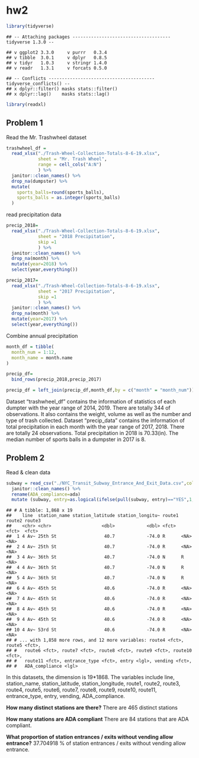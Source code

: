 hw2
================

``` r
library(tidyverse)
```

    ## -- Attaching packages ------------------------------------- tidyverse 1.3.0 --

    ## v ggplot2 3.3.0     v purrr   0.3.4
    ## v tibble  3.0.1     v dplyr   0.8.5
    ## v tidyr   1.0.3     v stringr 1.4.0
    ## v readr   1.3.1     v forcats 0.5.0

    ## -- Conflicts ---------------------------------------- tidyverse_conflicts() --
    ## x dplyr::filter() masks stats::filter()
    ## x dplyr::lag()    masks stats::lag()

``` r
library(readxl)
```

## Problem 1

Read the Mr. Trashwheel dataset

``` r
trashwheel_df = 
  read_xlsx("./Trash-Wheel-Collection-Totals-8-6-19.xlsx",
            sheet = "Mr. Trash Wheel",
            range = cell_cols("A:N")
            ) %>% 
  janitor::clean_names() %>% 
  drop_na(dumpster) %>% 
  mutate(
    sports_balls=round(sports_balls),
    sports_balls = as.integer(sports_balls)
  )
```

read precipitation data

``` r
precip_2018=
  read_xlsx("./Trash-Wheel-Collection-Totals-8-6-19.xlsx",
            sheet = "2018 Precipitation",
            skip =1
            ) %>% 
  janitor::clean_names() %>% 
  drop_na(month) %>% 
  mutate(year=2018) %>% 
  select(year,everything())

precip_2017=
  read_xlsx("./Trash-Wheel-Collection-Totals-8-6-19.xlsx",
            sheet = "2017 Precipitation",
            skip =1
            ) %>% 
  janitor::clean_names() %>% 
  drop_na(month) %>% 
  mutate(year=2017) %>% 
  select(year,everything())
```

Combine annual precipitation

``` r
month_df = tibble(
  month_num = 1:12,
  month_name = month.name
)

precip_df=
  bind_rows(precip_2018,precip_2017)

precip_df = left_join(precip_df,month_df,by = c("month" = "month_num"))
```

Dataset “trashwheel\_df” contains the information of statistics of each
dumpter with the year range of 2014, 2019. There are totally 344 of
observations. It also contains the weight, volume as well as the number
and type of trash collected. Dataset “precip\_data” contains the
information of total precipitation in each month with the year range of
2017, 2018. There are totally 24 observations. Total precipitation in
2018 is 70.33(in). The median number of sports balls in a dumpster in
2017 is 8.

## Problem 2

Read & clean data

``` r
subway = read_csv("./NYC_Transit_Subway_Entrance_And_Exit_Data.csv",col_types = '-ccnnffffffffffffc-f--l---------') %>% 
  janitor::clean_names() %>% 
  rename(ADA_compliance=ada)
  mutate (subway, entry=as.logical(ifelse(pull(subway, entry)=="YES",1, 0))) 
```

    ## # A tibble: 1,868 x 19
    ##    line  station_name station_latitude station_longitu~ route1 route2 route3
    ##    <chr> <chr>                   <dbl>            <dbl> <fct>  <fct>  <fct> 
    ##  1 4 Av~ 25th St                  40.7            -74.0 R      <NA>   <NA>  
    ##  2 4 Av~ 25th St                  40.7            -74.0 R      <NA>   <NA>  
    ##  3 4 Av~ 36th St                  40.7            -74.0 N      R      <NA>  
    ##  4 4 Av~ 36th St                  40.7            -74.0 N      R      <NA>  
    ##  5 4 Av~ 36th St                  40.7            -74.0 N      R      <NA>  
    ##  6 4 Av~ 45th St                  40.6            -74.0 R      <NA>   <NA>  
    ##  7 4 Av~ 45th St                  40.6            -74.0 R      <NA>   <NA>  
    ##  8 4 Av~ 45th St                  40.6            -74.0 R      <NA>   <NA>  
    ##  9 4 Av~ 45th St                  40.6            -74.0 R      <NA>   <NA>  
    ## 10 4 Av~ 53rd St                  40.6            -74.0 R      <NA>   <NA>  
    ## # ... with 1,858 more rows, and 12 more variables: route4 <fct>, route5 <fct>,
    ## #   route6 <fct>, route7 <fct>, route8 <fct>, route9 <fct>, route10 <fct>,
    ## #   route11 <fct>, entrance_type <fct>, entry <lgl>, vending <fct>,
    ## #   ADA_compliance <lgl>

In this datasets, the dimension is 19\*1868. The variables include line,
station\_name, station\_latitude, station\_longitude, route1, route2,
route3, route4, route5, route6, route7, route8, route9, route10,
route11, entrance\_type, entry, vending, ADA\_compliance.

**How many distinct stations are there?** There are 465 distinct
stations

**How many stations are ADA compliant** There are 84 stations that are
ADA compliant.

**What proportion of station entrances / exits without vending allow
entrance?** 37.704918 % of station entrances / exits without vending
allow entrance.
